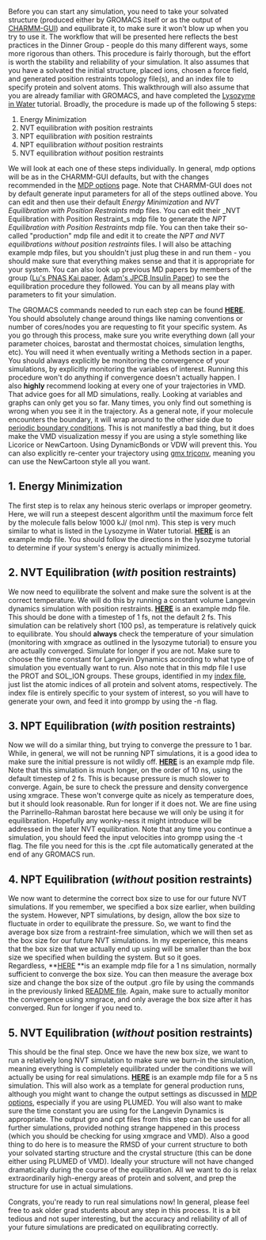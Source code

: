 Before you can start any simulation, you need to take your solvated structure (produced either by GROMACS itself or as the output of [CHARMM-GUI](/display/thecookbook/Building+a+System+With+CHARMM-GUI)) and equilibrate it, to make sure it won't blow up when you try to use it. The workflow that will be presented here reflects the best practices in the Dinner Group - people do this many different ways, some more rigorous than others. This procedure is fairly thorough, but the effort is worth the stability and reliability of your simulation. It also assumes that you have a solvated the initial structure, placed ions, chosen a force field, and generated position restraints topology file(s), and an index file to specify protein and solvent atoms. This walkthrough will also assume that you are already familiar with GROMACS, and have completed the [Lysozyme in Water](http://www.mdtutorials.com/gmx/lysozyme/index.html) tutorial. Broadly, the procedure is made up of the following 5 steps:

1.  Energy Minimization 
2.  NVT equilibration _with_ position restraints
3.  NPT equilibration _with_ position restraints
4.  NPT equilibration _without_ position restraints
5.  NVT equilibration _without_ position restraints

We will look at each one of these steps individually. In general, mdp options will be as in the CHARMM-GUI defaults, but with the changes recommended in the [MDP options](/display/thecookbook/MDP+options) page. Note that CHARMM-GUI does not by default generate input parameters for all of the steps outlined above. You can edit and then use their default _Energy Minimization_ and _NVT Equilibration with Position Restraints_ mdp files. You can edit their _NVT Equilibration with Position Restraint_s mdp file to generate the _NPT Equilibration with Position Restraints_ mdp file. You can then take their so-called "production" mdp file and edit it to create the _NPT and NVT equilibrations without position restraints_ files. I will also be attaching example mdp files, but you shouldn't just plug these in and run them - you should make sure that everything makes sense and that it is appropriate for your system. You can also look up previous MD papers by members of the group ([Lu's PNAS Kai paper](https://www.pnas.org/content/115/49/E11475), [Adam's JPCB Insulin Paper](https://pubs.acs.org/doi/10.1021/acs.jpcb.0c03521)) to see the equilibration procedure they followed. You can by all means play with parameters to fit your simulation. 

The GROMACS commands needed to run each step can be found **[HERE](/download/attachments/244551977/README?version=3&modificationDate=1593700346000&api=v2)**. You should absolutely change around things like naming conventions or number of cores/nodes you are requesting to fit your specific system. As you go through this process, make sure you write everything down (all your parameter choices, barostat and thermostat choices, simulation lengths, etc). You will need it when eventually writing a Methods section in a paper. You should always explicitly be monitoring the convergence of your simulations, by explicitly monitoring the variables of interest. Running this procedure won't do anything if convergence doesn't actually happen. I also **highly** recommend looking at every one of your trajectories in VMD. That advice goes for all MD simulations, really. Looking at variables and graphs can only get you so far. Many times, you only find out something is wrong when you see it in the trajectory. As a general note, if your molecule encounters the boundary, it will wrap around to the other side due to [periodic boundary conditions](/display/thecookbook/%5BMD%5D+Strange+discontinuities+in+distances+or+RMSDs+in+my+trajectories). This is not manifestly a bad thing, but it does make the VMD visualization messy if you are using a style something like Licorice or NewCartoon. Using DynamicBonds or VDW will prevent this. You can also explicitly re-center your trajectory using [gmx trjconv](http://manual.gromacs.org/2019.4/onlinehelp/gmx-trjconv.html), meaning you can use the NewCartoon style all you want.

1. Energy Minimization
----------------------

The first step is to relax any heinous steric overlaps or improper geometry. Here, we will run a steepest descent algorithm until the maximum force felt by the molecule falls below 1000 kJ/ (mol nm). This step is very much similar to what is listed in the Lysozyme in Water tutorial. **[HERE](/download/attachments/244551977/step4.0_minimization.mdp?version=1&modificationDate=1591306546000&api=v2)** is an example mdp file. You should follow the directions in the lysozyme tutorial to determine if your system's energy is actually minimized. 

2\. NVT Equilibration (_with_ position restraints)
--------------------------------------------------

We now need to equilibrate the solvent and make sure the solvent is at the correct temperature. We will do this by running a constant volume Langevin dynamics simulation with position restraints. **[HERE](/download/attachments/244551977/step4.1_equilibration.mdp?version=1&modificationDate=1591307114000&api=v2)** is an example mdp file. This should be done with a timestep of 1 fs, not the default 2 fs. This simulation can be relatively short (100 ps), as temperature is relatively quick to equilibrate. You should **always** check the temperature of your simulation (monitoring with xmgrace as outlined in the lysozyme tutorial) to ensure you are actually converged. Simulate for longer if you are not. Make sure to choose the time constant for Langevin Dynamics according to what type of simulation you eventually want to run. Also note that in this mdp file I use the PROT and SOL\_ION groups. These groups, identified in my [index file](/download/attachments/244551977/index.ndx?version=1&modificationDate=1591308298000&api=v2), just list the atomic indices of all protein and solvent atoms, respectively. The index file is entirely specific to your system of interest, so you will have to generate your own, and feed it into grompp by using the -n flag. 

3\. NPT Equilibration (_with_ position restraints)
--------------------------------------------------

Now we will do a similar thing, but trying to converge the pressure to 1 bar. While, in general, we will not be running NPT simulations, it is a good idea to make sure the initial pressure is not wildly off. **[HERE](/download/attachments/244551977/step5_production.mdp?version=1&modificationDate=1591307408000&api=v2)** is an example mdp file. Note that this simulation is much longer, on the order of 10 ns, using the default timestep of 2 fs. This is because pressure is much slower to converge. Again, be sure to check the pressure and density convergence using xmgrace. These won't converge quite as nicely as temperature does, but it should look reasonable. Run for longer if it does not. We are fine using the Parrinello-Rahman barostat here because we will only be using it for equilibration. Hopefully any wonky-ness it might introduce will be addressed in the later NVT equilibration. Note that any time you continue a simulation, you should feed the input velocities into grompp using the -t flag. The file you need for this is the .cpt file automatically generated at the end of any GROMACS run.

4\. NPT Equilibration (_without_ position restraints)
-----------------------------------------------------

We now want to determine the correct box size to use for our future NVT simulations. If you remember, we specified a box size earlier, when building the system. However, NPT simulations, by design, allow the box size to fluctuate in order to equilibrate the pressure. So, we want to find the average box size from a restraint-free simulation, which we will then set as the box size for our future NVT simulations. In my experience, this means that the box size that we actually end up using will be smaller than the box size we specified when building the system. But so it goes. Regardless, **[HERE](/download/attachments/244551977/step6_npt_boxsize.mdp?version=1&modificationDate=1591308536000&api=v2) **is an example mdp file for a 1 ns simulation, normally sufficient to converge the box size. You can then measure the average box size and change the box size of the output .gro file by using the commands in the previously linked [README file](/download/attachments/244551977/README?version=3&modificationDate=1593700346000&api=v2). Again, make sure to actually monitor the convergence using xmgrace, and only average the box size after it has converged. Run for longer if you need to. 

5\. NVT Equilibration (_without_ position restraints)
-----------------------------------------------------

This should be the final step. Once we have the new box size, we want to run a relatively long NVT simulation to make sure we burn-in the simulation, meaning everything is completely equilibrated under the conditions we will actually be using for real simulations. **[HERE](/download/attachments/244551977/step7_nvt_burnin.mdp?version=1&modificationDate=1591309326000&api=v2)** is an example mdp file for a 5 ns simulation. This will also work as a template for general production runs, although you might want to change the output settings as discussed in [MDP options](/display/thecookbook/MDP+options), especially if you are using PLUMED. You will also want to make sure the time constant you are using for the Langevin Dynamics is appropriate. The output gro and cpt files from this step can be used for all further simulations, provided nothing strange happened in this process (which you should be checking for using xmgrace and VMD). Also a good thing to do here is to measure the RMSD of your current structure to both your solvated starting structure and the crystal structure (this can be done either using PLUMED of VMD). Ideally your structure will not have changed dramatically during the course of the equilibration. All we want to do is relax extraordinarily high-energy areas of protein and solvent, and prep the structure for use in actual simulations. 

Congrats, you're ready to run real simulations now! In general, please feel free to ask older grad students about any step in this process. It is a bit tedious and not super interesting, but the accuracy and reliability of all of your future simulations are predicated on equilibrating correctly.